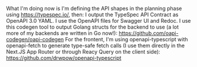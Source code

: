 What I'm doing now is I'm defining the API shapes in the planning phase using https://typespec.io/, then:
I output the TypeSpec API Contract as OpenAPI 3.0 YAML.
I use the OpenAPI files for Swagger UI and Redoc.
I use this codegen tool to output Golang structs for the backend to use (a lot more of my backends are written in Go now!): https://github.com/oapi-codegen/oapi-codegen
For the frontent, I'm using openapi-typescript with openapi-fetch to generate type-safe fetch calls (I use them directly in the Next.JS App Router or through Reacy Query on the client side): https://github.com/drwpow/openapi-typescript